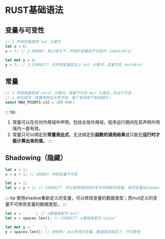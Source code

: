 # RUST基础语法

## 变量与可变性

```rust
// 1.声明变量使用`let`关键字
let x = 6; 
x = 7; // 2.ERROR! 默认情况下，声明的变量是不可变的（immutable）

let mut y = 6;
y = 7; // 3.CORRECT! 在声明变量前加上`mut`关键词，变量可变（mutable）
```

## 常量
```rust
// 1.声明常量使用`const`关键词，常量不可加`mut`关键词，永远不可变
// 2.命名规范：常量使用全大写字母，每个单词用下划线隔开；
const MAX_POINTS:u32 = 100_000；
```
::: tip
1. 常量可以在任何作用域中声明，包括全局作用域，程序运行期间在其声明作用域内一直有效。<br/>
2. 常量只可以绑定到**常量表达式**，无法绑定到**函数的调用结果**或只能在**运行时才能计算出来的值**。
:::

## Shadowing（隐藏）
```rust
let x = 1;
x = x + 1; // ERROR! 声明变量不可变

let y = 1;
let y = y + 1; // CORRECT! 可以使用相同的的名字声明新的变量，新的变量会shadow（隐藏）之前声明的变量
```
::: tip
使用shadow重新定义的变量，可以修改变量的数据类型；而mut定义的变量不可修改变量的数据类型。
:::
```rust
let x = '    '; // x数据类型为'&str'
let x = spaces.len(); // CORRECT! x数据类型为'usize'

let mut y = '    ';
y = spaces.len(); // ERROR! mut修饰的变量，数据类型锁定了，不可更改
```